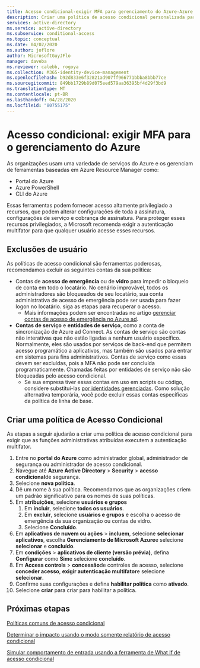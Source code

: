 ```yaml
---
title: Acesso condicional-exigir MFA para gerenciamento do Azure-Azure Active Directory
description: Criar uma política de acesso condicional personalizada para exigir autenticação multifator para tarefas de gerenciamento do Azure
services: active-directory
ms.service: active-directory
ms.subservice: conditional-access
ms.topic: conceptual
ms.date: 04/02/2020
ms.author: joflore
author: MicrosoftGuyJFlo
manager: daveba
ms.reviewer: calebb, rogoya
ms.collection: M365-identity-device-management
ms.openlocfilehash: b92d833e6f32821ad907ff966771bbba8bbb77ce
ms.sourcegitcommit: 849bb1729b89d075eed579aa36395bf4d29f3bd9
ms.translationtype: MT
ms.contentlocale: pt-BR
ms.lasthandoff: 04/28/2020
ms.locfileid: "80755175"
---
```

# <a name="conditional-access-require-mfa-for-azure-management"></a>Acesso condicional: exigir MFA para o gerenciamento do Azure

As organizações usam uma variedade de serviços do Azure e os gerenciam de ferramentas baseadas em Azure Resource Manager como:

* Portal do Azure
* Azure PowerShell
* CLI do Azure

Essas ferramentas podem fornecer acesso altamente privilegiado a recursos, que podem alterar configurações de toda a assinatura, configurações de serviço e cobrança de assinatura. Para proteger esses recursos privilegiados, a Microsoft recomenda exigir a autenticação multifator para que qualquer usuário acesse esses recursos.

## <a name="user-exclusions"></a>Exclusões de usuário

As políticas de acesso condicional são ferramentas poderosas, recomendamos excluir as seguintes contas da sua política:

* Contas de **acesso de emergência** ou de **vidro** para impedir o bloqueio de conta em todo o locatário. No cenário improvável, todos os administradores são bloqueados de seu locatário, sua conta administrativa de acesso de emergência pode ser usada para fazer logon no locatário. siga as etapas para recuperar o acesso.
   * Mais informações podem ser encontradas no artigo [gerenciar contas de acesso de emergência no Azure ad](../users-groups-roles/directory-emergency-access.md).
* **Contas de serviço** e **entidades de serviço**, como a conta de sincronização de Azure ad Connect. As contas de serviço são contas não interativas que não estão ligadas a nenhum usuário específico. Normalmente, eles são usados por serviços de back-end que permitem acesso programático a aplicativos, mas também são usados para entrar em sistemas para fins administrativos. Contas de serviço como essas devem ser excluídas, pois a MFA não pode ser concluída programaticamente. Chamadas feitas por entidades de serviço não são bloqueadas pelo acesso condicional.
   * Se sua empresa tiver essas contas em uso em scripts ou código, considere substituí-las [por identidades gerenciadas](../managed-identities-azure-resources/overview.md). Como solução alternativa temporária, você pode excluir essas contas específicas da política de linha de base.

## <a name="create-a-conditional-access-policy"></a>Criar uma política de Acesso Condicional

As etapas a seguir ajudarão a criar uma política de acesso condicional para exigir que as funções administrativas atribuídas executem a autenticação multifator.

1. Entre no **portal do Azure** como administrador global, administrador de segurança ou administrador de acesso condicional.
1. Navegue até **Azure Active Directory** > **Security** > **acesso condicional**de segurança.
1. Selecione **nova política**.
1. Dê um nome à sua política. Recomendamos que as organizações criem um padrão significativo para os nomes de suas políticas.
1. Em **atribuições**, selecione **usuários e grupos**
   1. Em **incluir**, selecione **todos os usuários**.
   1. Em **excluir**, selecione **usuários e grupos** e escolha o acesso de emergência da sua organização ou contas de vidro. 
   1. Selecione **Concluído**.
1. Em **aplicativos de nuvem ou ações** > **incluem**, selecione **selecionar aplicativos**, escolha **Gerenciamento de Microsoft Azure**e selecione **selecionar** e **concluído**.
1. Em **condições** > **aplicativos de cliente (versão prévia)**, defina **Configurar** como **Sim**e selecione **concluído**.
1. Em **Access controls** > **concessão**de controles de acesso, selecione **conceder acesso**, **exigir autenticação multifator**e selecione **selecionar**.
1. Confirme suas configurações e defina **habilitar política** como **ativado**.
1. Selecione **criar** para criar para habilitar a política.

## <a name="next-steps"></a>Próximas etapas

[Políticas comuns de acesso condicional](concept-conditional-access-policy-common.md)

[Determinar o impacto usando o modo somente relatório de acesso condicional](howto-conditional-access-report-only.md)

[Simular comportamento de entrada usando a ferramenta de What If de acesso condicional](troubleshoot-conditional-access-what-if.md)
